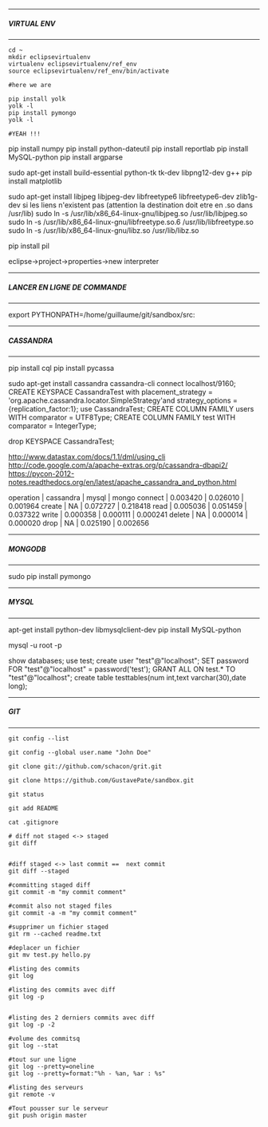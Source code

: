 
************************************************************************
#####    VIRTUAL ENV      
************************************************************************
```shell
cd ~
mkdir eclipsevirtualenv
virtualenv eclipsevirtualenv/ref_env
source eclipsevirtualenv/ref_env/bin/activate

#here we are

pip install yolk
yolk -l
pip install pymongo
yolk -l

#YEAH !!!
```

pip install numpy
pip install python-dateutil
pip install reportlab
pip install MySQL-python
pip install argparse

sudo apt-get install build-essential python-tk tk-dev libpng12-dev g++
pip install matplotlib

sudo apt-get install libjpeg libjpeg-dev libfreetype6 libfreetype6-dev zlib1g-dev
si les liens n'existent pas (attention la destination doit etre en .so dans /usr/lib)
sudo ln -s /usr/lib/x86_64-linux-gnu/libjpeg.so /usr/lib/libjpeg.so 
sudo ln -s /usr/lib/x86_64-linux-gnu/libfreetype.so.6 /usr/lib/libfreetype.so
sudo ln -s /usr/lib/x86_64-linux-gnu/libz.so /usr/lib/libz.so

pip install pil

eclipse->project->properties->new interpreter 


************************************************************************
#####    LANCER EN LIGNE DE COMMANDE
************************************************************************
export PYTHONPATH=/home/guillaume/git/sandbox/src:



************************************************************************
#####     CASSANDRA
************************************************************************
pip install cql
pip install pycassa

 
sudo apt-get install cassandra
cassandra-cli
connect localhost/9160;
CREATE KEYSPACE CassandraTest with placement_strategy = 'org.apache.cassandra.locator.SimpleStrategy'and strategy_options = {replication_factor:1};
use CassandraTest;
CREATE COLUMN FAMILY users	WITH comparator = UTF8Type;
CREATE COLUMN FAMILY test	WITH comparator = IntegerType;

drop KEYSPACE CassandraTest;

http://www.datastax.com/docs/1.1/dml/using_cli
http://code.google.com/a/apache-extras.org/p/cassandra-dbapi2/
https://pycon-2012-notes.readthedocs.org/en/latest/apache_cassandra_and_python.html

operation | cassandra | mysql | mongo
connect | 0.003420 | 0.026010  | 0.001964
create | NA | 0.072727 | 0.218418
read | 0.005036 | 0.051459 | 0.037322
write | 0.000358 | 0.000111 | 0.000241
delete | NA | 0.000014 | 0.000020
drop | NA | 0.025190 | 0.002656


************************************************************************
#####     MONGODB
************************************************************************
sudo pip install pymongo

************************************************************************
#####     MYSQL
************************************************************************
apt-get install python-dev libmysqlclient-dev
pip install MySQL-python

mysql -u root -p

show databases;
use test;
create user "test"@"localhost";
SET password FOR "test"@"localhost" = password('test');
GRANT ALL ON test.* TO "test"@"localhost";
create table testtables(num int,text varchar(30),date long);

************************************************************************
#####     GIT
************************************************************************
```shell
git config --list

git config --global user.name "John Doe"

git clone git://github.com/schacon/grit.git

git clone https://github.com/GustavePate/sandbox.git

git status

git add README

cat .gitignore

# diff not staged <-> staged
git diff


#diff staged <-> last commit ==  next commit
git diff --staged

#committing staged diff
git commit -m "my commit comment"

#commit also not staged files
git commit -a -m "my commit comment"

#supprimer un fichier staged
git rm --cached readme.txt

#deplacer un fichier
git mv test.py hello.py

#listing des commits
git log

#listing des commits avec diff
git log -p


#listing des 2 derniers commits avec diff
git log -p -2

#volume des commitsq
git log --stat

#tout sur une ligne
git log --pretty=oneline
git log --pretty=format:"%h - %an, %ar : %s"

#listing des serveurs
git remote -v

#Tout pousser sur le serveur
git push origin master
```



